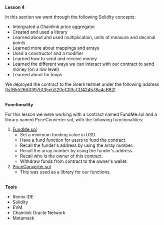 <b>Lesson 4</b>

In this section we went through the following Solidity concepts:
<ul>
<li>Intergrated a Chainlink price aggregator
<li>Created and used a library
<li>Learned about and used multiplication, units of measure and decimal points
<li>Learned more about mappings and arrays
<li>Used a constructor and a modifier
<li>Learned how to send and receive money
<li>Learned the different ways we can interact with our contract to send money (on a low level)
<li>Learned about for loops
</ul>

We deployed the contract to the Goerli testnet under the following address <a href="https://goerli.etherscan.io/address/0xfb5526a0397b135eb220ec03ccd424578a4cb82f">0xfB5526A0397b135eb220eC03cCD424578a4cB82f</a>.

<br>
<b>Functionality</b>

For this lesson we were working with a contract named FundMe.sol and a library named PriceConverter.sol, with the following functionalities:
<ol>
<li><a href="https://github.com/ans-sigalas/full-blockchain-solidity-course-js/blob/main/lesson-4/FundMe.sol">FundMe.sol</a>
<ul>
<li>Set a minimum funding value in USD.
<li>Have a fund function for users to fund the contract.
<li>Recall the funder's address by using the array number.
<li>Recall the array number by using the funder's address.
<li>Recall who is the owner of this contract.
<li>Withdraw funds from contract to the owner's wallet.
</ul>
<li><a href="https://github.com/ans-sigalas/full-blockchain-solidity-course-js/blob/main/lesson-4/PriceConverter.sol">PriceConverter.sol</a>
<ul>
<li>This was used as a library for our functions.
</ul>
</ol>


<br>
<b>Tools</b>

<ul>
<li>Remix IDE
<li>Solidity
<li>EVM
<li>Chainlink Oracle Network
<li>Metamask
</ul>
